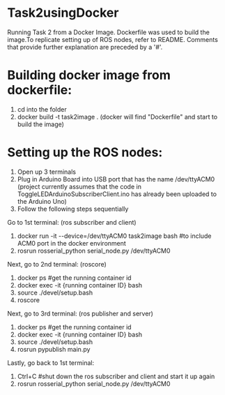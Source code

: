 # Task2usingDocker
Running Task 2 from a Docker Image. Dockerfile was used to build the image.To replicate setting up of ROS nodes, refer to README.
Comments that provide further explanation are preceded by a '#'.


# Building docker image from dockerfile:

1) cd into the folder
2) docker build -t task2image .
(docker will find "Dockerfile" and start to build the image)



# Setting up the ROS nodes:

1) Open up 3 terminals
2) Plug in Arduino Board into USB port that has the name /dev/ttyACM0 (project currently assumes that the code in ToggleLEDArduinoSubscriberClient.ino has already been uploaded to the Arduino Uno)
3) Follow the following steps sequentially

Go to 1st terminal: (ros subscriber and client)
1) docker run -it --device=/dev/ttyACM0 task2image bash  #to include ACM0 port in the docker environment
2) rosrun rosserial_python serial_node.py /dev/ttyACM0

Next, go to 2nd terminal: (roscore)
1) docker ps #get the running container id
2) docker exec -it {running container ID} bash
3) source ./devel/setup.bash
4) roscore

Next, go to 3rd terminal: (ros publisher and server)
1) docker ps #get the running container id
2) docker exec -it {running container ID} bash
3) source ./devel/setup.bash
4) rosrun pypublish main.py

Lastly, go back to 1st terminal:
1) Ctrl+C #shut down the ros subscriber and client and start it up again
2) rosrun rosserial_python serial_node.py /dev/ttyACM0
